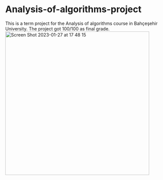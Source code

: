 # Analysis-of-algorithms-project
This is a term project for the Analysis of algorithms course in Bahçeşehir University. 
The project got 100/100 as final grade.
<img width="453" alt="Screen Shot 2023-01-27 at 17 48 15" src="https://user-images.githubusercontent.com/77496383/215115044-0b31d2b8-e0a0-4bab-b2e8-eb6a01d9004d.png">

